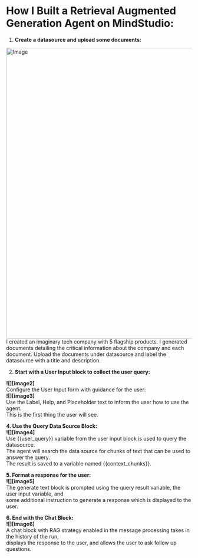 # How I Built a Retrieval Augmented Generation Agent on MindStudio:

1. **Create a datasource and upload some documents:** 

<img width="1319" height="789" alt="Image" src="https://github.com/user-attachments/assets/4829f95c-ada6-40f7-a15c-a52ce4f0b9be" />
I created an imaginary tech company with 5 flagship products.   
I generated documents detailing the critical information about the company and each document.   
Upload the documents under datasource and label the datasource with a title and description. 

2. **Start with a User Input block to collect the user query:**

**![][image2]**  
Configure the User Input form with guidance for the user:  
**![][image3]**  
Use the Label, Help, and Placeholder text to inform the user how to use the agent.   
This is the first thing the user will see. 

**4\. Use the Query Data Source Block:**  
**![][image4]**  
Use {{user\_query}} variable from the user input block is used to query the datasource.   
The agent will search the data source for chunks of text that can be used to answer the query.   
The result is saved to a variable named {{context\_chunks}}. 

**5\. Format a response for the user:**  
**![][image5]**  
The generate text block is prompted using the query result variable, the user input variable, and   
some additional instruction to generate a response which is displayed to the user. 

**6\. End with the Chat Block:**  
**![][image6]**  
A chat block with RAG strategy enabled in the message processing takes in the history of the run,   
displays the response to the user, and allows the user to ask follow up questions. 

